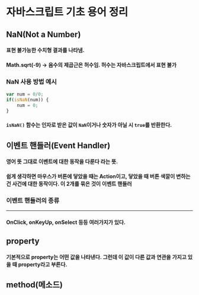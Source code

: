 # 자바스크립트 기초 용어 정리

## NaN(Not a Number)
#### 표현 불가능한 수치형 결과를 나타냄.
#### Math.sqrt(-9) -> 음수의 제곱근은 허수임. 허수는 자바스크립트에서 표현 불가

### NaN 사용 방법 예시
```javascript
var num = 0/0;
if(isNaN(num)) {
    num = 0;
}
```
#### `isNaN()` 함수는 인자로 받은 값이 `NaN`이거나 숫자가 아닐 시 `true`를 반환한다.


## 이벤트 핸들러(Event Handler)
#### 영어 뜻 그대로 이벤트에 대한 동작을 다룬다 라는 뜻.

#### 쉽게 생각하면 마우스가 버튼에 닿았을 때는 Action이고, 닿았을 때 버튼 색깔이 변하는 건 사건에 대한 동작이다.    이 2개를 묶은 것이 이벤트 핸들러

### 이벤트 핸들러의 종류 
-------------
#### OnClick, onKeyUp, onSelect 등등 여러가지가 있다.

## property
#### 기본적으로 property는 어떤 값을 나타낸다. 그런데 이 값이 다른 값과 연관을 가지고 있을 때 property라고 부른다.


## method(메소드)
#### 

